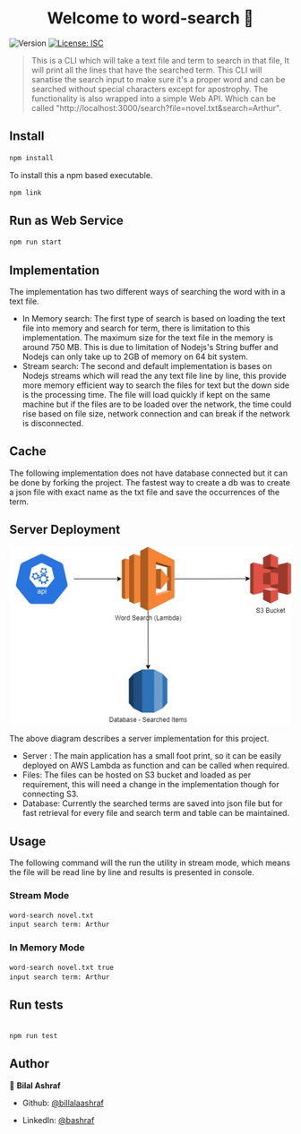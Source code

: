 
<h1  align="center">Welcome to word-search 👋</h1>

<p>

<img  alt="Version"  src="https://img.shields.io/badge/version-1.0.0-blue.svg?cacheSeconds=2592000"  />

<a  href="#"  target="_blank">

<img  alt="License: ISC"  src="https://img.shields.io/badge/License-ISC-yellow.svg"  />

</a>

</p>

  

> This is a CLI which will take a text file and term to search in that file, It will print all the lines that have the searched term. This CLI will sanatise the search input to make sure it's a proper word and can be searched without special characters except for apostrophy. The functionality is also wrapped into a simple Web API. Which can be called &#34;http://localhost:3000/search?file=novel.txt&search=Arthur&#34;.

  

## Install

```sh
npm install
```
To install this a npm based executable.
```sh
npm link
```

## Run as Web Service

```sh
npm run start
```

## Implementation
The implementation has two different ways of searching the word with in a text file. 

 - In Memory search: The first type of search is based on loading the text file into memory and search for term, there is limitation to this implementation. The maximum size for the text file in the memory is around 750 MB. This is due to limitation of Nodejs's String buffer and Nodejs can only take up to 2GB of memory on 64 bit system.
 - Stream search: The second and default implementation is bases on Nodejs streams which will read the any text file line by line, this provide more memory efficient way to search the files for text but the down side is the processing time. The file will load quickly if kept on the same machine but if the files are to be loaded over the network, the time could rise based on file size, network connection and can break if the network is disconnected. 

## Cache
The following implementation does not have database connected but it can be done by forking the project. The fastest way to create a db was to create a json file with exact name as the txt file and save the occurrences of the term. 

## Server Deployment

![ Server Implementation ](images/server.jpg)

  The above diagram describes a server implementation for this project. 
 - Server : The main application has a small foot print, so it can be easily deployed on AWS Lambda as function and can be called when required.
 - Files: The files can be hosted on S3 bucket and loaded as per requirement, this will need a change in the implementation though for connecting S3.
 - Database: Currently the searched terms are saved into json file but for fast retrieval for every file and search term and table can be maintained. 

## Usage
The following command will the run the utility in stream mode, which means the file will be read line by line and results is presented in console.
### Stream Mode
```sh 
word-search novel.txt
input search term: Arthur
```

### In Memory Mode
```sh 
word-search novel.txt true
input search term: Arthur
```

## Run tests
```sh

npm run test

```

## Author

  

👤 **Bilal Ashraf**

  

* Github: [@billalaashraf](https://github.com/billalaashraf)

* LinkedIn: [@bashraf](https://linkedin.com/in/bashraf)
